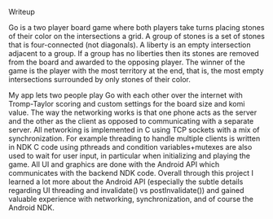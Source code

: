 Writeup

Go is a two player board game where both players take turns placing stones of their color on the intersections a grid. A group of stones is a set of stones that is four-connected (not diagonals). A liberty is an empty intersection adjacent to a group. If a group has no liberties then its stones are removed from the board and awarded to the opposing player. The winner of the game is the player with the most territory at the end, that is, the most empty intersections surrounded by only stones of their color. 

My app lets two people play Go with each other over the internet with Tromp-Taylor scoring and custom settings for the board size and komi value. The way the networking works is that one phone acts as the server and the other as the client as opposed to communicating with a separate server. All networking is implemented in C using TCP sockets with a mix of synchronization. For example threading to handle multiple clients is written in NDK C code using pthreads and condition variables+mutexes are also used to wait for user input, in particular when initializing and playing the game. All UI and graphics are done with the Android API which communicates with the backend NDK code. Overall through this project I learned a lot more about the Android API (especially the subtle details regarding UI threading and invalidate() vs postInvalidate()) and gained valuable experience with networking, synchronization, and of course the Android NDK.
